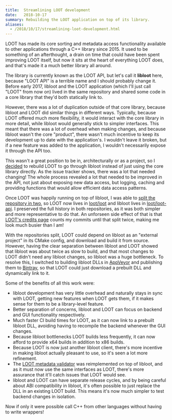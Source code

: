 ```yaml
---
title:  Streamlining LOOT development
date:   2018-10-17
summary: Rebuilding the LOOT application on top of its library.
aliases:
  - /2018/10/17/streamlining-loot-development.html
---
```


LOOT has made its core sorting and metadata access functionality available to
other applications through a C++ library since 2015. It used to be something of
an afterthought, a drain on time that could have been spent improving LOOT
itself, but now it sits at the heart of everything LOOT does, and that's made it
a much better library all around.

The library is currently known as the LOOT API, but let's call it **libloot**
here, because "LOOT API" is a terrible name and I should probably change it.
Before early 2017, libloot and the LOOT application (which I'll just call "LOOT"
from now on) lived in the same repository and shared some code in a core library
that they'd both statically link to.

However, there was a lot of duplication outside of that core library, because
libloot and LOOT did similar things in different ways. Typically, because LOOT
offered much more flexibility, it would interact with the core library in more
detail, while libloot would generally stick to simpler interfaces. This meant
that there was a lot of overhead when making changes, and because libloot wasn't
the core "product", there wasn't much incentive to keep its development up to
date with the application's. I wouldn't leave it broken, but if a new feature
was added to the application, I wouldn't necessarily expose it through the API
too.

This wasn't a great position to be in, architecturally or as a project, so I
[decided](https://github.com/loot/loot/issues/753) to rebuild LOOT to go through
libloot instead of just using the core library directly. As the issue tracker
shows, there was a lot that needed changing! The whole process revealed a lot
that needed to be improved in the API, not just about exposing new data access,
but logging, caching and providing functions that would allow efficient data
access patterns.

Once LOOT was happily running on top of libloot, I was able to [split the
repository in two](https://github.com/loot/loot/issues/759), so LOOT now lives
in [loot/loot](https://github.com/loot/loot) and libloot lives in
[loot/loot-api](https://github.com/loot/loot-api). I preserved the full history
in both repositories, as it was both simpler and more representative to do that.
An unforseen side effect of that is that [LOOT's credits
page](https://loot.github.io/credits/) counts my commits until that split twice,
making me look much busier than I am!

With the repositories split, LOOT could depend on libloot as an "external
project" in its CMake config, and download and build it from source. However,
having the clear separation between libloot and LOOT showed that libloot was
about twice as slow to build, and that most changes to LOOT didn't need any
libloot changes, so libloot was a huge bottleneck. To resolve this, I switched
to building libloot DLLs in
[AppVeyor](https://ci.appveyor.com/project/LOOT/loot-api) and publishing them to
[Bintray](https://bintray.com/loot/snapshots/loot-api), so that LOOT could just
download a prebuilt DLL and dynamically link to it.

Some of the benefits of all this work were:

- libloot development has very little overhead and naturally stays in sync with
  LOOT, getting new features when LOOT gets them, if it makes sense for them to
  be a library-level feature.
- Better separation of concerns, libloot and LOOT can focus on backend and GUI
  functionality respectively.
- Much faster CI build times for LOOT, as it can now link to a prebuilt libloot
  DLL, avoiding having to recompile the backend whenever the GUI changes.
- Because libloot bottlenecks LOOT builds less frequently, it can now afford to
  provide x64 builds in addition to x86 builds.
- Because LOOT is now just another libloot client, there's more incentive in
  making libloot actually pleasant to use, so it's seen a lot more refinement.
- The [LOOT metadata validator](https://github.com/loot/metadata-validator)
  was reimplemented on top of libloot, and as it must now use the same
  interfaces as LOOT, there's more assurance that it'll catch issues that LOOT
  would see.
- libloot and LOOT can have separate release cycles, and by being careful about
  ABI compatibility in libloot, it's often possible to just replace the DLL in
  an existing LOOT build. This means it's now much simpler to test backend
  changes in isolation.

Now if only it were possible call C++ from other languages without having to
write wrappers!
